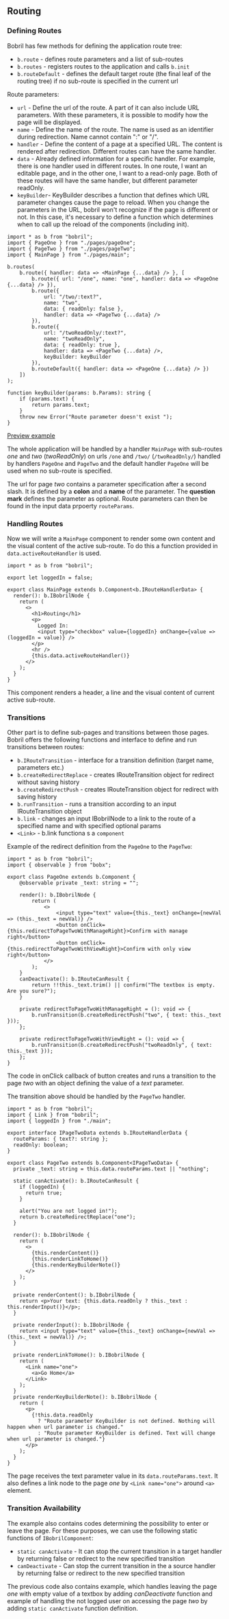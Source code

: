 ## Routing

### Defining Routes

Bobril has few methods for defining the application route tree:

- `b.route` - defines route parameters and a list of sub-routes
- `b.routes` - registers routes to the application and calls `b.init`
- `b.routeDefault` - defines the default target route (the final leaf of the routing tree) if no sub-route is specified in the current url

Route parameters:

- `url` - Define the url of the route. A part of it can also include URL parameters. With these parameters, it is possible to modify how the page will be displayed.
- `name` - Define the name of the route. The name is used as an identifier during redirection. Name cannot contain ":" or "/".
- `handler` - Define the content of a page at a specified URL. The content is rendered after redirection. Different routes can have the same handler.
- `data` - Already defined information for a specific handler. For example, there is one handler used in different routes. In one route, I want an editable page, and in the other one, I want to a read-only page. Both of these routes will have the same handler, but different parameter readOnly.
- `keyBuilder`- KeyBuilder describes a function that defines which URL parameter changes cause the page to reload. When you change the parameters in the URL, bobril won't recognize if the page is different or not. In this case, it's necessary to define a function which determines when to call up the reload of the components (including init).

<!-- # from-file: ../../examples/routing/index.tsx -->

```tsx
import * as b from "bobril";
import { PageOne } from "./pages/pageOne";
import { PageTwo } from "./pages/pageTwo";
import { MainPage } from "./pages/main";

b.routes(
    b.route({ handler: data => <MainPage {...data} /> }, [
        b.route({ url: "/one", name: "one", handler: data => <PageOne {...data} /> }),
        b.route({
            url: "/two/:text?",
            name: "two",
            data: { readOnly: false },
            handler: data => <PageTwo {...data} />
        }),
        b.route({
            url: "/twoReadOnly/:text?",
            name: "twoReadOnly",
            data: { readOnly: true },
            handler: data => <PageTwo {...data} />,
            keyBuilder: keyBuilder
        }),
        b.routeDefault({ handler: data => <PageOne {...data} /> })
    ])
);

function keyBuilder(params: b.Params): string {
    if (params.text) {
        return params.text;
    }
    throw new Error("Route parameter doesn't exist ");
}

```

[Preview example](../../examples/routing/dist/index.html)

The whole application will be handled by a handler `MainPage` with sub-routes _one_ and _two_ (_twoReadOnly_) on urls `/one` and `/two/` (`/twoReadOnly/`)  handled by handlers `PageOne` and `PageTwo` and the default handler `PageOne` will be used when no sub-route is specified.

The url for page _two_ contains a parameter specification after a second slash. It is defined by a **colon** and a **name** of the parameter. The **question mark** defines the parameter as optional. Route parameters can then be found in the input data prpoerty `routeParams`.



### Handling Routes

Now we will write a `MainPage` component to render some own content and the visual content of the active sub-route. To do this a function provided in `data.activeRouteHandler` is used.

<!-- # from-file: ../../examples/routing/pages/main.tsx -->

```tsx
import * as b from "bobril";

export let loggedIn = false;

export class MainPage extends b.Component<b.IRouteHandlerData> {
  render(): b.IBobrilNode {
    return (
      <>
        <h1>Routing</h1>
        <p>
          Logged In:
          <input type="checkbox" value={loggedIn} onChange={value => (loggedIn = value)} />
        </p>
        <hr />
        {this.data.activeRouteHandler()}
      </>
    );
  }
}

```

This component renders a header, a line and the visual content of current active sub-route.

### Transitions

Other part is to define sub-pages and transitions between those pages. Bobril offers the following functions and interface to define and run transitions between routes:

- `b.IRouteTransition` - interface for a transition definition (target name, parameters etc.)
- `b.createRedirectReplace` - creates IRouteTransition object for redirect without saving history
- `b.createRedirectPush` - creates IRouteTransition object for redirect with saving history
- `b.runTransition` - runs a transition according to an input IRouteTransition object
- `b.link` - changes an input IBobrilNode to a link to the route of a specified name and with specified optional params
- `<Link>` - b.link functiona s a `component`

Example of the redirect definition from the `PageOne` to the `PageTwo`:

<!-- # from-file: ../../examples/routing/pages/pageOne.tsx -->

```tsx
import * as b from "bobril";
import { observable } from "bobx";

export class PageOne extends b.Component {
    @observable private _text: string = "";

    render(): b.IBobrilNode {
        return (
            <>
                <input type="text" value={this._text} onChange={newVal => (this._text = newVal)} />
                <button onClick={this.redirectToPageTwoWithManageRight}>Confirm with manage right</button>
                <button onClick={this.redirectToPageTwoWithViewRight}>Confirm with only view right</button>
            </>
        );
    }
    canDeactivate(): b.IRouteCanResult {
        return !!this._text.trim() || confirm("The textbox is empty. Are you sure?");
    }

    private redirectToPageTwoWithManageRight = (): void => {
        b.runTransition(b.createRedirectPush("two", { text: this._text }));
    };

    private redirectToPageTwoWithViewRight = (): void => {
        b.runTransition(b.createRedirectPush("twoReadOnly", { text: this._text }));
    };
}

```

The code in onClick callback of button creates and runs a transition to the page _two_ with an object defining the value of a _text_ parameter.

The transition above should be handled by the `PageTwo` handler.

<!-- # from-file: ../../examples/routing/pages/pageTwo.tsx -->

```tsx
import * as b from "bobril";
import { Link } from "bobril";
import { loggedIn } from "./main";

export interface IPageTwoData extends b.IRouteHandlerData {
  routeParams: { text?: string };
  readOnly: boolean;
}

export class PageTwo extends b.Component<IPageTwoData> {
  private _text: string = this.data.routeParams.text || "nothing";

  static canActivate(): b.IRouteCanResult {
    if (loggedIn) {
      return true;
    }

    alert("You are not logged in!");
    return b.createRedirectReplace("one");
  }

  render(): b.IBobrilNode {
    return (
      <>
        {this.renderContent()}
        {this.renderLinkToHome()}
        {this.renderKeyBuilderNote()}
      </>
    );
  }

  private renderContent(): b.IBobrilNode {
    return <p>Your text: {this.data.readOnly ? this._text : this.renderInput()}</p>;
  }

  private renderInput(): b.IBobrilNode {
    return <input type="text" value={this._text} onChange={newVal => (this._text = newVal)} />;
  }

  private renderLinkToHome(): b.IBobrilNode {
    return (
      <Link name="one">
        <a>Go Home</a>
      </Link>
    );
  }
  private renderKeyBuilderNote(): b.IBobrilNode {
    return (
      <p>
        {!this.data.readOnly
          ? "Route parameter KeyBuilder is not defined. Nothing will happen when url parameter is changed."
          : "Route parameter KeyBuilder is defined. Text will change when url parameter is changed."}
      </p>
    );
  }
}

```

The page receives the text parameter value in its `data.routeParams.text`. It also defines a link node to the page _one_ by `<Link name="one">` around `<a>` element.

### Transition Availability

The example also contains codes determining the possibility to enter or leave the page. For these purposes, we can use the following static functions of `IBobrilComponent`:

- `static canActivate` - It can stop the current transition in a target handler by returning false or redirect to the new specified transition
- `canDeactivate` - Can stop the current transition in the a source handler by returning false or redirect to the new specified transition

The previous code also contains example, which handles leaving the page _one_ with empty value of a textbox by adding _canDeactivate_ function and example of handling the not logged user on accessing the page _two_ by adding `static canActivate` function definition.
